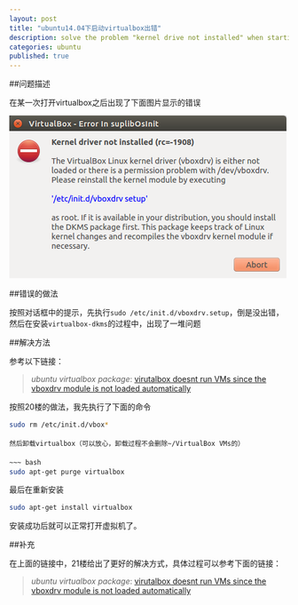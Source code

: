 ```yaml
---
layout: post
title: "ubuntu14.04下启动virtualbox出错"
description: solve the problem "kernel drive not installed" when starting virtualbox on ubuntu
categories: ubuntu
published: true
---
```


##问题描述

在某一次打开virtualbox之后出现了下面图片显示的错误

![Alt text](/resources/images/kernel_drive_not_installed.png)

##错误的做法

按照对话框中的提示，先执行`sudo /etc/init.d/vboxdrv.setup`，倒是没出错，然后在安装`virtualbox-dkms`的过程中，出现了一堆问题

##解决方法

参考以下链接：
>*ubuntu virtualbox package*: [virutalbox doesnt run VMs since the vboxdrv module is not loaded automatically](https://bugs.launchpad.net/ubuntu/+source/virtualbox/+bug/1452827)

按照20楼的做法，我先执行了下面的命令

~~~ bash
sudo rm /etc/init.d/vbox*

然后卸载virtualbox（可以放心，卸载过程不会删除~/VirtualBox VMs的）

~~~ bash
sudo apt-get purge virtualbox
~~~

最后在重新安装

~~~ bash
sudo apt-get install virtualbox
~~~

安装成功后就可以正常打开虚拟机了。

##补充

在上面的链接中，21楼给出了更好的解决方式，具体过程可以参考下面的链接：
>*ubuntu virtualbox package*: [virutalbox doesnt run VMs since the vboxdrv module is not loaded automatically](https://bugs.launchpad.net/ubuntu/+source/virtualbox/+bug/1466046)
